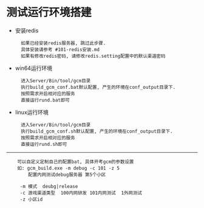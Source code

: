 # 测试运行环境搭建 #

- 安装redis

		如果已经安装redis服务器, 跳过此步骤.
		具体安装请参考 #101-redis安装.md
		如果有修改redis密码, 请修改redis.setting配置中的默认渠道密码

- win64运行环境

		进入Server/Bin/tool/gcm目录
		执行build_gcm_conf.bat默认配置, 产生的环境在conf_output目录下.
		按照需求开启相对应的服务
		直接运行rund.bat即可

		
- linux运行环境 

		进入Server/Bin/tool/gcm目录
		执行build_gcm_conf.sh默认配置, 产生的环境在conf_output目录下.
		按照需求开启相对应的服务
		直接运行rund.sh即可

***

		可以自定义定制自己的配置bat, 具体开考gcm的参数设置
		如: gcm_build.exe -m debug -c 101 -z 5
			配置内网测试debug服务器 第5个小区

		 -m 模式  deubg|release
		 -c 游戏渠道类型  100内网研发 101内网测试  1外网测试
		 -z 小区id 